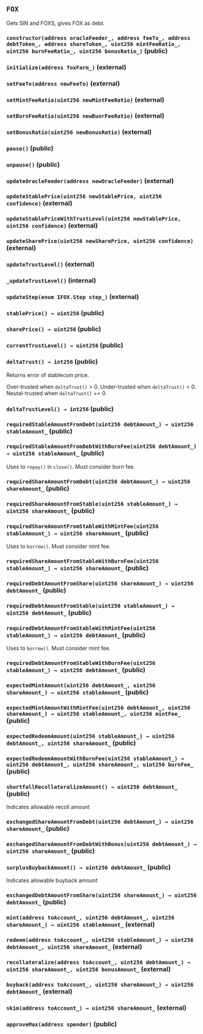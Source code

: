 ## `FOX`

Gets SIN and FOXS, gives FOX as debt.




### `constructor(address oracleFeeder_, address feeTo_, address debtToken_, address shareToken_, uint256 mintFeeRatio_, uint256 burnFeeRatio_, uint256 bonusRatio_)` (public)





### `initialize(address foxFarm_)` (external)





### `setFeeTo(address newFeeTo)` (external)





### `setMintFeeRatio(uint256 newMintFeeRatio)` (external)





### `setBurnFeeRatio(uint256 newBunrFeeRatio)` (external)





### `setBonusRatio(uint256 newBonusRatio)` (external)





### `pause()` (public)





### `unpause()` (public)





### `updateOracleFeeder(address newOracleFeeder)` (external)





### `updateStablePrice(uint256 newStablePrice, uint256 confidence)` (external)





### `updateStablePriceWithTrustLevel(uint256 newStablePrice, uint256 confidence)` (external)





### `updateSharePrice(uint256 newSharePrice, uint256 confidence)` (external)





### `updateTrustLevel()` (external)





### `_updateTrustLevel()` (internal)





### `updateStep(enum IFOX.Step step_)` (external)





### `stablePrice() → uint256` (public)





### `sharePrice() → uint256` (public)





### `currentTrustLevel() → uint256` (public)





### `deltaTrust() → int256` (public)

Returns error of stablecoin price.


Over-trusted when `deltaTrust()` > 0.
Under-trusted when `deltaTrust()` < 0.
Neutal-trusted when `deltaTrust()` == 0.

### `deltaTrustLevel() → int256` (public)





### `requiredStableAmountFromDebt(uint256 debtAmount_) → uint256 stableAmount_` (public)





### `requiredStableAmountFromDebtWithBurnFee(uint256 debtAmount_) → uint256 stableAmount_` (public)



Uses to `repay()` in `close()`. Must consider burn fee.

### `requiredShareAmountFromDebt(uint256 debtAmount_) → uint256 shareAmount_` (public)





### `requiredShareAmountFromStable(uint256 stableAmount_) → uint256 shareAmount_` (public)





### `requiredShareAmountFromStableWithMintFee(uint256 stableAmount_) → uint256 shareAmount_` (public)



Uses to `borrow()`. Must consider mint fee.

### `requiredShareAmountFromStableWithBurnFee(uint256 stableAmount_) → uint256 shareAmount_` (public)





### `requiredDebtAmountFromShare(uint256 shareAmount_) → uint256 debtAmount_` (public)





### `requiredDebtAmountFromStable(uint256 stableAmount_) → uint256 debtAmount_` (public)





### `requiredDebtAmountFromStableWithMintFee(uint256 stableAmount_) → uint256 debtAmount_` (public)



Uses to `borrow()`. Must consider mint fee.

### `requiredDebtAmountFromStableWithBurnFee(uint256 stableAmount_) → uint256 debtAmount_` (public)





### `expectedMintAmount(uint256 debtAmount_, uint256 shareAmount_) → uint256 stableAmount_` (public)





### `expectedMintAmountWithMintFee(uint256 debtAmount_, uint256 shareAmount_) → uint256 stableAmount_, uint256 mintFee_` (public)





### `expectedRedeemAmount(uint256 stableAmount_) → uint256 debtAmount_, uint256 shareAmount_` (public)





### `expectedRedeemAmountWithBurnFee(uint256 stableAmount_) → uint256 debtAmount_, uint256 shareAmount_, uint256 burnFee_` (public)





### `shortfallRecollateralizeAmount() → uint256 debtAmount_` (public)

Indicates allowable recoll amount



### `exchangedShareAmountFromDebt(uint256 debtAmount_) → uint256 shareAmount_` (public)





### `exchangedShareAmountFromDebtWithBonus(uint256 debtAmount_) → uint256 shareAmount_` (public)





### `surplusBuybackAmount() → uint256 debtAmount_` (public)

Indicates allowable buyback amount



### `exchangedDebtAmountFromShare(uint256 shareAmount_) → uint256 debtAmount_` (public)





### `mint(address toAccount_, uint256 debtAmount_, uint256 shareAmount_) → uint256 stableAmount_` (external)





### `redeem(address toAccount_, uint256 stableAmount_) → uint256 debtAmount_, uint256 shareAmount_` (external)





### `recollateralize(address toAccount_, uint256 debtAmount_) → uint256 shareAmount_, uint256 bonusAmount_` (external)





### `buyback(address toAccount_, uint256 shareAmount_) → uint256 debtAmount_` (external)





### `skim(address toAccount_) → uint256 shareAmount_` (external)





### `approveMax(address spender)` (public)







